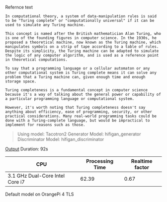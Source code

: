 Refernce text
```
In computational theory, a system of data-manipulation rules is said to be "Turing complete" or "computationally universal" if it can be used to simulate any Turing machine.

This concept is named after the British mathematician Alan Turing, who is one of the founding figures in computer science. In the 1930s, he proposed a theoretical machine, now known as the Turing machine, which manipulates symbols on a strip of tape according to a table of rules. Despite its simplicity, the Turing machine can be adapted to simulate the logic of any computer algorithm, and is used as a reference point in theoretical computations.

To say that a programming language or a cellular automaton or any other computational system is Turing complete means it can solve any problem that a Turing machine can, given enough time and enough storage space.

Turing completeness is a fundamental concept in computer science because it's a way of talking about the general power or capability of a particular programming language or computational system.

However, it's worth noting that Turing completeness doesn't say anything about efficiency, ease of programming, security, or other practical considerations. Many real-world programming tasks could be done with a Turing-complete language, but would be impractical to implement for reasons such as those.
```
> Using model: Tacotron2
> Generator Model: hifigan_generator
> Discriminator Model: hifigan_discriminator

[Output](./TuringComplete.opus) Duration: 92s

|CPU|Processing Time|Realtime factor|
|-|-|-|
3.1 GHz Dual-Core Intel Core i7|62.39|0.67


Default model on OrangePi 4 TLS
